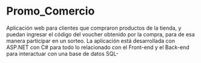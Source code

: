 # Promo_Comercio
Aplicación web para clientes que compraron productos de la tienda, y puedan ingresar el código del voucher obtenido por la compra, para de esa manera participar en un sorteo.
La aplicación está desarrollada con ASP.NET con C# para todo lo relacionado con el Front-end y el Back-end para interactuar con una base de datos SQL-
